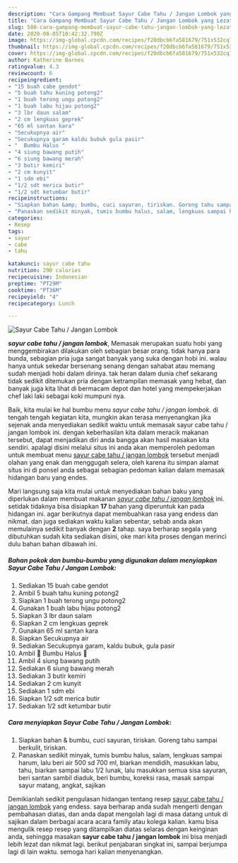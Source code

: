 ```yaml
---
description: "Cara Gampang Membuat Sayur Cabe Tahu / Jangan Lombok yang Lezat Sekali"
title: "Cara Gampang Membuat Sayur Cabe Tahu / Jangan Lombok yang Lezat Sekali"
slug: 580-cara-gampang-membuat-sayur-cabe-tahu-jangan-lombok-yang-lezat-sekali
date: 2020-08-05T10:42:32.790Z
image: https://img-global.cpcdn.com/recipes/f20dbcb6fa581679/751x532cq70/sayur-cabe-tahu-jangan-lombok-foto-resep-utama.jpg
thumbnail: https://img-global.cpcdn.com/recipes/f20dbcb6fa581679/751x532cq70/sayur-cabe-tahu-jangan-lombok-foto-resep-utama.jpg
cover: https://img-global.cpcdn.com/recipes/f20dbcb6fa581679/751x532cq70/sayur-cabe-tahu-jangan-lombok-foto-resep-utama.jpg
author: Katherine Barnes
ratingvalue: 4.3
reviewcount: 6
recipeingredient:
- "15 buah cabe gendot"
- "5 buah tahu kuning potong2"
- "1 buah terong ungu potong2"
- "1 buah labu hijau potong2"
- "3 lbr daun salam"
- "2 cm lengkuas geprek"
- "65 ml santan kara"
- "Secukupnya air"
- "Secukupnya garam kaldu bubuk gula pasir"
- "  Bumbu Halus "
- "4 siung bawang putih"
- "6 siung bawang merah"
- "3 butir kemiri"
- "2 cm kunyit"
- "1 sdm ebi"
- "1/2 sdt merica butir"
- "1/2 sdt ketumbar butir"
recipeinstructions:
- "Siapkan bahan &amp; bumbu, cuci sayuran, tiriskan. Goreng tahu sampai berkulit, tiriskan."
- "Panaskan sedikit minyak, tumis bumbu halus, salam, lengkuas sampai harum, lalu beri air 500 sd 700 ml, biarkan mendidih, masukkan labu, tahu, biarkan sampai labu 1/2 lunak, lalu masukkan semua sisa sayuran, beri santan sambil diaduk, beri bumbu, koreksi rasa, masak sampai sayur matang, angkat, sajikan"
categories:
- Resep
tags:
- sayur
- cabe
- tahu

katakunci: sayur cabe tahu 
nutrition: 290 calories
recipecuisine: Indonesian
preptime: "PT29M"
cooktime: "PT36M"
recipeyield: "4"
recipecategory: Lunch

---
```



![Sayur Cabe Tahu / Jangan Lombok](https://img-global.cpcdn.com/recipes/f20dbcb6fa581679/751x532cq70/sayur-cabe-tahu-jangan-lombok-foto-resep-utama.jpg)

<b><i>sayur cabe tahu / jangan lombok</i></b>, Memasak merupakan suatu hobi yang menggembirakan dilakukan oleh sebagian besar orang. tidak hanya para bunda, sebagian pria juga sangat banyak yang suka dengan hobi ini. walau hanya untuk sekedar bersenang senang dengan sahabat atau memang sudah menjadi hobi dalam dirinya. tak heran dalam dunia chef sekarang tidak sedikit ditemukan pria dengan ketrampilan memasak yang hebat, dan banyak juga kita lihat di bermacam depot dan hotel yang mempekerjakan chef laki laki sebagai koki mumpuni nya.



Baik, kita mulai ke hal bumbu menu <i>sayur cabe tahu / jangan lombok</i>. di tengah tengah kegiatan kita, mungkin akan terasa menyenangkan jika sejenak anda menyediakan sedikit waktu untuk memasak sayur cabe tahu / jangan lombok ini. dengan keberhasilan kita dalam meracik makanan tersebut, dapat menjadikan diri anda bangga akan hasil masakan kita sendiri. apalagi disini melalui situs ini anda akan memperoleh pedoman untuk membuat menu <u>sayur cabe tahu / jangan lombok</u> tersebut menjadi olahan yang enak dan menggugah selera, oleh karena itu simpan alamat situs ini di ponsel anda sebagai sebagian pedoman kalian dalam memasak hidangan baru yang endes.


Mari langsung saja kita mulai untuk menyediakan bahan baku yang diperlukan dalam membuat makanan <u><i>sayur cabe tahu / jangan lombok</i></u> ini. setidak tidaknya bisa disiapkan <b>17</b> bahan yang diperuntuk kan pada hidangan ini. agar berikutnya dapat membuahkan rasa yang endess dan nikmat. dan juga sediakan waktu kalian sebentar, sebab anda akan memulainya sedikit banyak dengan <b>2</b> tahap. saya berharap segala yang dibutuhkan sudah kita sediakan disini, oke mari kita proses dengan merinci dulu bahan bahan dibawah ini.

<!--inarticleads1-->

##### Bahan pokok dan bumbu-bumbu yang digunakan dalam menyiapkan Sayur Cabe Tahu / Jangan Lombok:

1. Sediakan 15 buah cabe gendot
1. Ambil 5 buah tahu kuning potong2
1. Siapkan 1 buah terong ungu potong2
1. Gunakan 1 buah labu hijau potong2
1. Siapkan 3 lbr daun salam
1. Siapkan 2 cm lengkuas geprek
1. Gunakan 65 ml santan kara
1. Siapkan Secukupnya air
1. Sediakan Secukupnya garam, kaldu bubuk, gula pasir
1. Ambil  💞 Bumbu Halus 💞
1. Ambil 4 siung bawang putih
1. Sediakan 6 siung bawang merah
1. Sediakan 3 butir kemiri
1. Sediakan 2 cm kunyit
1. Sediakan 1 sdm ebi
1. Siapkan 1/2 sdt merica butir
1. Sediakan 1/2 sdt ketumbar butir




<!--inarticleads2-->

##### Cara menyiapkan Sayur Cabe Tahu / Jangan Lombok:

1. Siapkan bahan &amp; bumbu, cuci sayuran, tiriskan. Goreng tahu sampai berkulit, tiriskan.
1. Panaskan sedikit minyak, tumis bumbu halus, salam, lengkuas sampai harum, lalu beri air 500 sd 700 ml, biarkan mendidih, masukkan labu, tahu, biarkan sampai labu 1/2 lunak, lalu masukkan semua sisa sayuran, beri santan sambil diaduk, beri bumbu, koreksi rasa, masak sampai sayur matang, angkat, sajikan




Demikianlah sedikit pengulasan hidangan tentang resep <u>sayur cabe tahu / jangan lombok</u> yang endess. saya berharap anda sudah mengerti dengan pembahasan diatas, dan anda dapat mengolah lagi di masa datang untuk di sajikan dalam berbagai acara acara family atau kolega kalian. kamu bisa mengulik resep resep yang ditampilkan diatas selaras dengan keinginan anda, sehingga masakan <b>sayur cabe tahu / jangan lombok</b> ini bisa menjadi lebih lezat dan nikmat lagi. berikut penjabaran singkat ini, sampai berjumpa lagi di lain waktu. semoga hari kalian menyenangkan.

